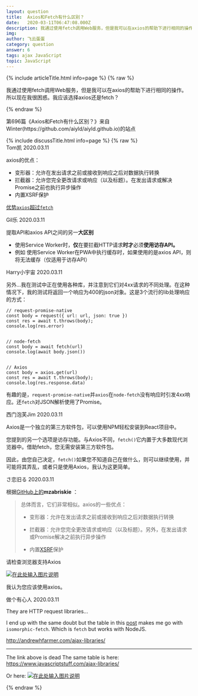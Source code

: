 ```yaml
---
layout: question
title:  Axios和Fetch有什么区别？
date:   2020-03-11T06:47:08.000Z
description: 我通过使用fetch调用Web服务，但是我可以在axios的帮助下进行相同的操作。所以现在我很困惑。我应该选择axios还是fetch？...
img: 
author: 飞云蛋蛋
category: question
answer: 6
tags: ajax JavaScript
topic: JavaScript
---
```

<div class="article-root">
  <div class="article">
    {% include articleTitle.html info=page %}
    {% raw %}
    <div class="article-content"><p><font style="vertical-align: inherit;"><font style="vertical-align: inherit;">我通过使用fetch调用Web服务，但是我可以在axios的帮助下进行相同的操作。</font><font style="vertical-align: inherit;">所以现在我很困惑。</font><font style="vertical-align: inherit;">我应该选择axios还是fetch？</font></font></p></div>
    {% endraw %}
  </div>
  <p class="winter_mark">第696篇《Axios和Fetch有什么区别？》来自Winter(https://github.com/aiyld/aiyld.github.io)的站点</p>
  <div class="discuss-wrapper">
    {% include discussTitle.html info=page %}
    {% raw %}
    <div class="discuss-list">
    <div class="discuss-item">
        <div class="discuss-parent">
          <div class="discuss-meta">
            <span class="discuss-user">Tom凯</span>
            <span class="discuss-time">2020.03.11</span>
          </div>
          <div class="discuss-comment"><p><font style="vertical-align: inherit;"><font style="vertical-align: inherit;">axios的优点：</font></font></p>

<ul>
<li><font style="vertical-align: inherit;"><font style="vertical-align: inherit;">变形器：允许在发出请求之前或接收到响应之后对数据执行转换</font></font></li>
<li><font style="vertical-align: inherit;"><font style="vertical-align: inherit;">拦截器：允许您完全更改请求或响应（以及标题）。</font><font style="vertical-align: inherit;">在发出请求或解决Promise之前也执行异步操作</font></font></li>
<li><font style="vertical-align: inherit;"><font style="vertical-align: inherit;">内置XSRF保护</font></font></li>
</ul>

<p><a href="https://github.com/axios/axios/issues/314" rel="nofollow noreferrer"><font style="vertical-align: inherit;"><font style="vertical-align: inherit;">优势</font></font><code>axios</code><font style="vertical-align: inherit;"><font style="vertical-align: inherit;">超过</font></font><code>fetch</code></a></p></div>
        </div></div><div class="discuss-item">
        <div class="discuss-parent">
          <div class="discuss-meta">
            <span class="discuss-user">Gil乐</span>
            <span class="discuss-time">2020.03.11</span>
          </div>
          <div class="discuss-comment"><p><font style="vertical-align: inherit;"><font style="vertical-align: inherit;">提取API和axios API之间的</font><font style="vertical-align: inherit;">另一</font></font><strong><font style="vertical-align: inherit;"><font style="vertical-align: inherit;">大区别</font></font></strong><font style="vertical-align: inherit;"></font></p>

<ul>
<li><font style="vertical-align: inherit;"><font style="vertical-align: inherit;">使用Service Worker时，</font></font><strong><font style="vertical-align: inherit;"><font style="vertical-align: inherit;">仅</font></font></strong><font style="vertical-align: inherit;"><font style="vertical-align: inherit;">在要拦截HTTP请求</font><strong><font style="vertical-align: inherit;">时才</font></strong><font style="vertical-align: inherit;">必须</font><strong><font style="vertical-align: inherit;">使用访存API。</font></strong></font></li>
<li><font style="vertical-align: inherit;"><font style="vertical-align: inherit;">例如 </font><font style="vertical-align: inherit;">使用Service Worker在PWA中执行缓存时，如果使用的是axios API，则将无法缓存（仅适用于访存API）</font></font></li>
</ul></div>
        </div></div><div class="discuss-item">
        <div class="discuss-parent">
          <div class="discuss-meta">
            <span class="discuss-user">Harry小宇宙</span>
            <span class="discuss-time">2020.03.11</span>
          </div>
          <div class="discuss-comment"><p><font style="vertical-align: inherit;"><font style="vertical-align: inherit;">另外...我在测试中正在使用各种库，并注意到它们对4xx请求的不同处理。</font><font style="vertical-align: inherit;">在这种情况下，我的测试将返回一个响应为400的json对象。</font><font style="vertical-align: inherit;">这是3个流行的lib处理响应的方式：  </font></font></p>

<pre><code>// request-promise-native<font></font>
const body = request({ url: url, json: true })<font></font>
const res = await t.throws(body);<font></font>
console.log(res.error)<font></font>
<font></font>
<font></font>
// node-fetch<font></font>
const body = await fetch(url)<font></font>
console.log(await body.json())<font></font>
<font></font>
<font></font>
// Axios<font></font>
const body = axios.get(url)<font></font>
const res = await t.throws(body);<font></font>
console.log(res.response.data)<font></font>
</code></pre>

<p><font style="vertical-align: inherit;"><font style="vertical-align: inherit;">有趣的是，</font></font><code>request-promise-native</code><font style="vertical-align: inherit;"><font style="vertical-align: inherit;">并</font></font><code>axios</code><font style="vertical-align: inherit;"><font style="vertical-align: inherit;">在</font></font><code>node-fetch</code><font style="vertical-align: inherit;"><font style="vertical-align: inherit;">没有</font><font style="vertical-align: inherit;">响应时引发4xx响应</font><font style="vertical-align: inherit;">。</font><font style="vertical-align: inherit;">还</font></font><code>fetch</code><font style="vertical-align: inherit;"><font style="vertical-align: inherit;">对JSON解析使用了Promise。  </font></font></p></div>
        </div></div><div class="discuss-item">
        <div class="discuss-parent">
          <div class="discuss-meta">
            <span class="discuss-user">西门泡芙Jim</span>
            <span class="discuss-time">2020.03.11</span>
          </div>
          <div class="discuss-comment"><p><font style="vertical-align: inherit;"><font style="vertical-align: inherit;">Axios是一个独立的第三方软件包，可以使用NPM轻松安装到React项目中。</font></font></p>

<p><font style="vertical-align: inherit;"><font style="vertical-align: inherit;">您提到的另一个选项是访存功能。</font><font style="vertical-align: inherit;">与Axios不同，</font></font><code>fetch()</code><font style="vertical-align: inherit;"><font style="vertical-align: inherit;">它内置于大多数现代浏览器中。</font><font style="vertical-align: inherit;">借助fetch，您无需安装第三方软件包。</font></font></p>

<p><font style="vertical-align: inherit;"><font style="vertical-align: inherit;">因此，由您自己决定，</font></font><code>fetch()</code><font style="vertical-align: inherit;"><font style="vertical-align: inherit;">如果您不知道自己在做什么，则</font><font style="vertical-align: inherit;">可以继续使用，</font><font style="vertical-align: inherit;">并可能将其弄乱，或者只是使用Axios，我认为这更简单。</font></font></p></div>
        </div></div><div class="discuss-item">
        <div class="discuss-parent">
          <div class="discuss-meta">
            <span class="discuss-user">さ恋旧る</span>
            <span class="discuss-time">2020.03.11</span>
          </div>
          <div class="discuss-comment"><p><font style="vertical-align: inherit;"><font style="vertical-align: inherit;">根据</font><a href="https://github.com/axios/axios/issues/314#issuecomment-217346581" rel="noreferrer"><font style="vertical-align: inherit;">GitHub上的</font></a></font><strong><font style="vertical-align: inherit;"><font style="vertical-align: inherit;">mzabriskie</font></font></strong> <font style="vertical-align: inherit;"><font style="vertical-align: inherit;">：</font></font><a href="https://github.com/axios/axios/issues/314#issuecomment-217346581" rel="noreferrer"><font style="vertical-align: inherit;"></font></a><font style="vertical-align: inherit;"></font></p>

<blockquote>
  <p><font style="vertical-align: inherit;"><font style="vertical-align: inherit;">总体而言，它们非常相似。</font><font style="vertical-align: inherit;">axios的一些优点：</font></font></p>
  
  <ul>
  <li><p><font style="vertical-align: inherit;"><font style="vertical-align: inherit;">变形器：允许在发出请求之前或接收到响应之后对数据执行转换</font></font></p></li>
  <li><p><font style="vertical-align: inherit;"><font style="vertical-align: inherit;">拦截器：允许您完全更改请求或响应（以及标题）。</font><font style="vertical-align: inherit;">另外，在发出请求或Promise解决之前执行异步操作</font></font></p></li>
  <li><p><font style="vertical-align: inherit;"><font style="vertical-align: inherit;">内置</font></font><a href="https://www.owasp.org/index.php/Cross-Site_Request_Forgery_(CSRF)" rel="noreferrer"><font style="vertical-align: inherit;"><font style="vertical-align: inherit;">XSRF</font></font></a><font style="vertical-align: inherit;"><font style="vertical-align: inherit;">保护</font></font></p></li>
  </ul>
</blockquote>

<p><font style="vertical-align: inherit;"><font style="vertical-align: inherit;">请检查浏览器支持Axios</font></font></p>

<p><a href="https://i.stack.imgur.com/sOYGh.png" rel="noreferrer"><img src="https://i.stack.imgur.com/sOYGh.png" alt="在此处输入图片说明"></a></p>

<p><font style="vertical-align: inherit;"><font style="vertical-align: inherit;">我认为您应该使用axios。</font></font></p></div>
        </div></div><div class="discuss-item">
        <div class="discuss-parent">
          <div class="discuss-meta">
            <span class="discuss-user">做个有心人</span>
            <span class="discuss-time">2020.03.11</span>
          </div>
          <div class="discuss-comment"><p>They are HTTP request libraries... </p>

<p>I end up with the same doubt but the table in this <a href="http://andrewhfarmer.com/ajax-libraries/" rel="noreferrer">post</a> makes me go with <code>isomorphic-fetch</code>. Which is <code>fetch</code> but works with NodeJS.</p>

<p><a href="http://andrewhfarmer.com/ajax-libraries/" rel="noreferrer">http://andrewhfarmer.com/ajax-libraries/</a></p>

<hr>

<p>The link above is dead
The same table is here: <a href="https://www.javascriptstuff.com/ajax-libraries/" rel="noreferrer">https://www.javascriptstuff.com/ajax-libraries/</a></p>

<p>Or here:
<a href="https://i.stack.imgur.com/qr24s.png" rel="noreferrer"><img src="https://i.stack.imgur.com/qr24s.png" alt="在此处输入图片说明"></a></p></div>
        </div></div>
    </div>
    {% endraw %}
  </div>
<div>
